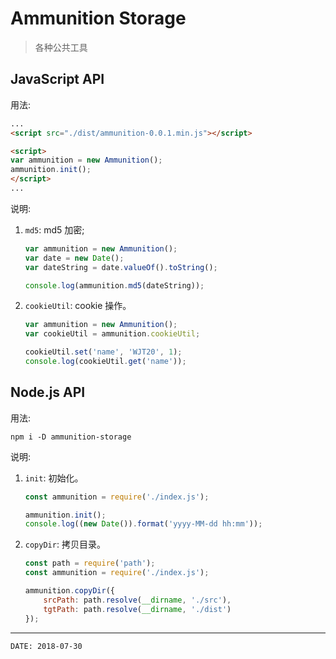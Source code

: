 
# Ammunition Storage #

> 各种公共工具

## JavaScript API ##

用法:

```html
...
<script src="./dist/ammunition-0.0.1.min.js"></script>

<script>
var ammunition = new Ammunition();
ammunition.init();
</script>
...
```

说明:

1. `md5`: md5 加密;

    ```js
    var ammunition = new Ammunition();
    var date = new Date();
    var dateString = date.valueOf().toString();

    console.log(ammunition.md5(dateString));
    ```

2. `cookieUtil`: cookie 操作。

    ```js
    var ammunition = new Ammunition();
    var cookieUtil = ammunition.cookieUtil;

    cookieUtil.set('name', 'WJT20', 1);
    console.log(cookieUtil.get('name'));
    ```

## Node.js API ##

用法:

```
npm i -D ammunition-storage
```

说明:

1. `init`: 初始化。

    ```js
    const ammunition = require('./index.js');

    ammunition.init();
    console.log((new Date()).format('yyyy-MM-dd hh:mm'));
    ```

2. `copyDir`: 拷贝目录。

    ```js
    const path = require('path');
    const ammunition = require('./index.js');

    ammunition.copyDir({
        srcPath: path.resolve(__dirname, './src'),
        tgtPath: path.resolve(__dirname, './dist')    
    });
    ```


---

```
DATE: 2018-07-30
```
